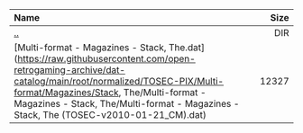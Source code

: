 |Name|Size|
|:---|---:|
|[..](../index.html)|DIR|
|[Multi-format - Magazines - Stack, The.dat](https://raw.githubusercontent.com/open-retrogaming-archive/dat-catalog/main/root/normalized/TOSEC-PIX/Multi-format/Magazines/Stack, The/Multi-format - Magazines - Stack, The/Multi-format - Magazines - Stack, The (TOSEC-v2010-01-21_CM).dat)|12327|
